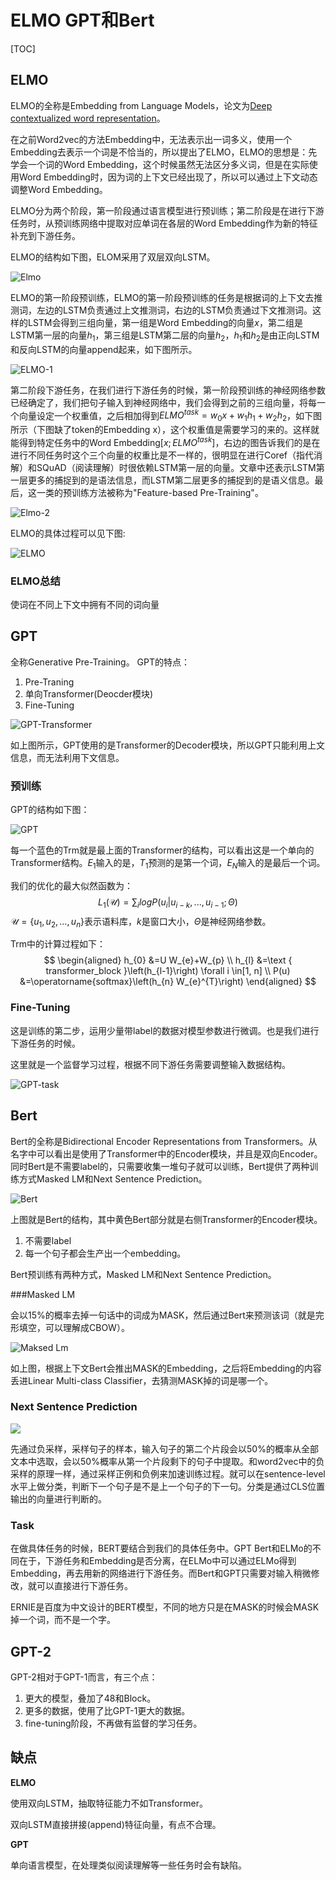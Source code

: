 # ELMO GPT和Bert

[TOC]

## ELMO

ELMO的全称是Embedding from Language Models，论文为[Deep contextualized word representation](https://arxiv.org/abs/1802.05365)。

在之前Word2vec的方法Embedding中，无法表示出一词多义，使用一个Embedding去表示一个词是不恰当的，所以提出了ELMO，ELMO的思想是：先学会一个词的Word Embedding，这个时候虽然无法区分多义词，但是在实际使用Word Embedding时，因为词的上下文已经出现了，所以可以通过上下文动态调整Word Embedding。

ELMO分为两个阶段，第一阶段通过语言模型进行预训练；第二阶段是在进行下游任务时，从预训练网络中提取对应单词在各层的Word Embedding作为新的特征补充到下游任务。

ELMO的结构如下图，ELOM采用了双层双向LSTM。

![Elmo](http://ww1.sinaimg.cn/large/006tNc79gy1g5cks8516zj30n40aignf.jpg)

ELMO的第一阶段预训练，ELMO的第一阶段预训练的任务是根据词的上下文去推测词，左边的LSTM负责通过上文推测词，右边的LSTM负责通过下文推测词。这样的LSTM会得到三组向量，第一组是Word Embedding的向量$x$，第二组是LSTM第一层的向量$h_1$，第三组是LSTM第二层的向量$h_2$，$h_1$和$h_2$是由正向LSTM和反向LSTM的向量append起来，如下图所示。

![ELMO-1](http://ww3.sinaimg.cn/large/006tNc79gy1g5cjbn0hp2j31260stn69.jpg)

第二阶段下游任务，在我们进行下游任务的时候，第一阶段预训练的神经网络参数已经确定了，我们把句子输入到神经网络中，我们会得到之前的三组向量，将每一个向量设定一个权重值，之后相加得到$ELMO^{task}=w_0x+w_1h_1+w_2h_2$，如下图所示（下图缺了token的Embedding x），这个权重值是需要学习的来的。这样就能得到特定任务中的Word Embedding$[x;ELMO^{task}]$，右边的图告诉我们的是在进行不同任务时这个三个向量的权重比是不一样的，很明显在进行Coref（指代消解）和SQuAD（阅读理解）时很依赖LSTM第一层的向量。文章中还表示LSTM第一层更多的捕捉到的是语法信息，而LSTM第二层更多的捕捉到的是语义信息。最后，这一类的预训练方法被称为"Feature-based Pre-Training"。

![Elmo-2](http://ww2.sinaimg.cn/large/006tNc79gy1g5cla5b4dpj311s0s4wm7.jpg)

ELMO的具体过程可以见下图:

![ELMO](http://ww4.sinaimg.cn/large/006tNc79gy1g5d5ls55p8j30z80juacy.jpg)

### ELMO总结

使词在不同上下文中拥有不同的词向量

## GPT

全称Generative Pre-Training。 GPT的特点：

1. Pre-Traning
2. 单向Transformer(Deocder模块)
3. Fine-Tuning

![GPT-Transformer](http://ww3.sinaimg.cn/large/006tNc79ly1g5fglbqu2oj306q0ck74t.jpg)

如上图所示，GPT使用的是Transformer的Decoder模块，所以GPT只能利用上文信息，而无法利用下文信息。

### 预训练

GPT的结构如下图：

![GPT](http://ww1.sinaimg.cn/large/006tNc79ly1g5fh3idnjbj30bs0aq3zd.jpg)

每一个蓝色的Trm就是最上面的Transformer的结构，可以看出这是一个单向的Transformer结构。$E_1$输入的是<BOS>，$T_1$预测的是第一个词，$E_N$输入的是最后一个词。

我们的优化的最大似然函数为：
$$
L_1(\mathcal{U})= \sum_ilogP(u_i|u_{i-k},...,u_{i-1};\Theta)
$$
$\mathcal{U}=\{u_1,u_2,…,u_n\}$表示语料库，$k$是窗口大小，$\Theta$是神经网络参数。

Trm中的计算过程如下：
$$
\begin{aligned} h_{0} &=U W_{e}+W_{p} \\ h_{l} &=\text { transformer_block }\left(h_{l-1}\right) \forall i \in[1, n] \\ P(u) &=\operatorname{softmax}\left(h_{n} W_{e}^{T}\right) \end{aligned}
$$

### Fine-Tuning

这是训练的第二步，运用少量带label的数据对模型参数进行微调。也是我们进行下游任务的时候。

这里就是一个监督学习过程，根据不同下游任务需要调整输入数据结构。

![GPT-task](http://ww3.sinaimg.cn/large/006tNc79gy1g5jbvt1if0j30y40iw7a2.jpg)

## Bert

 Bert的全称是Bidirectional Encoder Representations from Transformers。从名字中可以看出是使用了Transformer中的Encoder模块，并且是双向Encoder。同时Bert是不需要label的，只需要收集一堆句子就可以训练，Bert提供了两种训练方式Masked LM和Next Sentence Prediction。

![Bert](http://ww4.sinaimg.cn/large/006tNc79gy1g5cg7i2b8cj311x0jz7b3.jpg)

上图就是Bert的结构，其中黄色Bert部分就是右侧Transformer的Encoder模块。

1. 不需要label
2. 每一个句子都会生产出一个embedding。

Bert预训练有两种方式，Masked LM和Next Sentence Prediction。

###Masked LM

会以15%的概率去掉一句话中的词成为MASK，然后通过Bert来预测该词（就是完形填空，可以理解成CBOW）。

![Maksed Lm](http://ww4.sinaimg.cn/large/006tNc79gy1g5cgeuqbwtj312c0sgq74.jpg)

如上图，根据上下文Bert会推出MASK的Embedding，之后将Embedding的内容丢进Linear Multi-class Classifier，去猜测MASK掉的词是哪一个。 



### Next Sentence Prediction

![](http://ww3.sinaimg.cn/large/006tNc79gy1g5njz1l2f5j31280satem.jpg)

先通过负采样，采样句子的样本，输入句子的第二个片段会以50%的概率从全部文本中选取，会以50%概率从第一个片段剩下的句子中提取。和word2vec中的负采样的原理一样，通过采样正例和负例来加速训练过程。就可以在sentence-level水平上做分类，判断下一个句子是不是上一个句子的下一句。分类是通过CLS位置输出的向量进行判断的。

### Task

在做具体任务的时候，BERT要结合到我们的具体任务中。GPT Bert和ELMo的不同在于，下游任务和Embedding是否分离，在ELMo中可以通过ELMo得到Embedding，再去用新的网络进行下游任务。而Bert和GPT只需要对输入稍微修改，就可以直接进行下游任务。

ERNIE是百度为中文设计的BERT模型，不同的地方只是在MASK的时候会MASK掉一个词，而不是一个字。

## GPT-2

GPT-2相对于GPT-1而言，有三个点：

1. 更大的模型，叠加了48和Block。
2. 更多的数据，使用了比GPT-1更大的数据。
3. fine-tuning阶段，不再做有监督的学习任务。

## 缺点

**ELMO**

使用双向LSTM，抽取特征能力不如Transformer。

双向LSTM直接拼接(append)特征向量，有点不合理。

**GPT**

单向语言模型，在处理类似阅读理解等一些任务时会有缺陷。

 